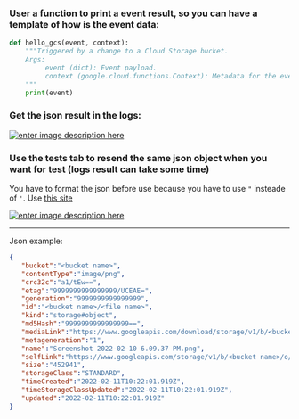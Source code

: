 ### User a function to print a event result, so you can have a template of how is the event data:

```python
def hello_gcs(event, context):
    """Triggered by a change to a Cloud Storage bucket.
    Args:
         event (dict): Event payload.
         context (google.cloud.functions.Context): Metadata for the event.
    """
    print(event)
```

### Get the json result in the logs:

[![enter image description here][1]][1]




### Use the tests tab to resend the same json object when you want for test (logs result can take some time)
You have to format the json before use because you have to use `"` insteade of `'`. Use [this site](https://jsonformatter.curiousconcept.com/#)

[![enter image description here][2]][2]

----
Json example:

```json
{
   "bucket":"<bucket name>",
   "contentType":"image/png",
   "crc32c":"a1/tEw==",
   "etag":"9999999999999999/UCEAE=",
   "generation":"9999999999999999",
   "id":"<bucket name>/<file name>",
   "kind":"storage#object",
   "md5Hash":"9999999999999999==",
   "mediaLink":"https://www.googleapis.com/download/storage/v1/b/<bucket name>/o/<file name>?generation=9999999999999999&alt=media",
   "metageneration":"1",
   "name":"Screenshot 2022-02-10 6.09.37 PM.png",
   "selfLink":"https://www.googleapis.com/storage/v1/b/<bucket name>/o/<file name>",
   "size":"452941",
   "storageClass":"STANDARD",
   "timeCreated":"2022-02-11T10:22:01.919Z",
   "timeStorageClassUpdated":"2022-02-11T10:22:01.919Z",
   "updated":"2022-02-11T10:22:01.919Z"
}
```



  [1]: https://i.stack.imgur.com/3nP0M.png
  [2]: https://i.stack.imgur.com/1FBK5.png


